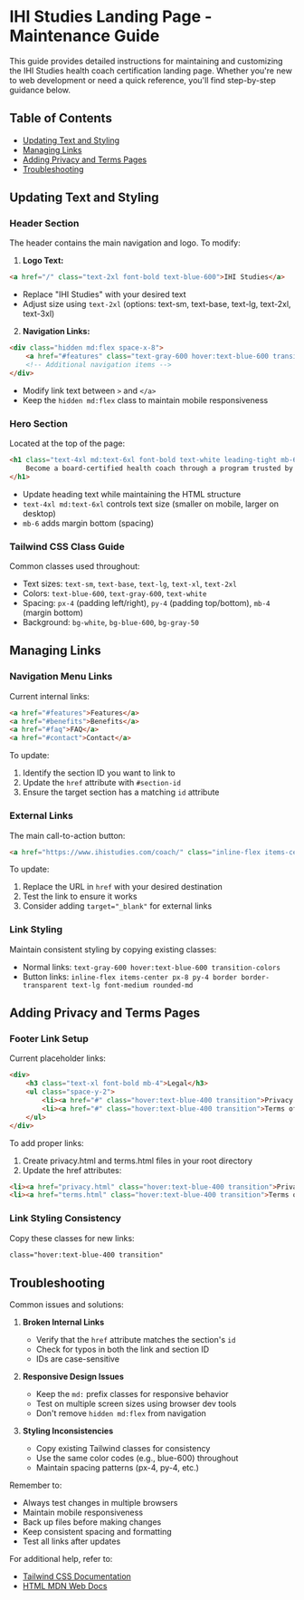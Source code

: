 # IHI Studies Landing Page - Maintenance Guide

This guide provides detailed instructions for maintaining and customizing the IHI Studies health coach certification landing page. Whether you're new to web development or need a quick reference, you'll find step-by-step guidance below.

## Table of Contents
- [Updating Text and Styling](#updating-text-and-styling)
- [Managing Links](#managing-links)
- [Adding Privacy and Terms Pages](#adding-privacy-and-terms-pages)
- [Troubleshooting](#troubleshooting)

## Updating Text and Styling

### Header Section
The header contains the main navigation and logo. To modify:

1. **Logo Text:**
```html
<a href="/" class="text-2xl font-bold text-blue-600">IHI Studies</a>
```
- Replace "IHI Studies" with your desired text
- Adjust size using `text-2xl` (options: text-sm, text-base, text-lg, text-2xl, text-3xl)

2. **Navigation Links:**
```html
<div class="hidden md:flex space-x-8">
    <a href="#features" class="text-gray-600 hover:text-blue-600 transition-colors">Features</a>
    <!-- Additional navigation items -->
</div>
```
- Modify link text between `>` and `</a>`
- Keep the `hidden md:flex` class to maintain mobile responsiveness

### Hero Section
Located at the top of the page:

```html
<h1 class="text-4xl md:text-6xl font-bold text-white leading-tight mb-6">
    Become a board-certified health coach through a program trusted by professionals
</h1>
```
- Update heading text while maintaining the HTML structure
- `text-4xl md:text-6xl` controls text size (smaller on mobile, larger on desktop)
- `mb-6` adds margin bottom (spacing)

### Tailwind CSS Class Guide
Common classes used throughout:
- Text sizes: `text-sm`, `text-base`, `text-lg`, `text-xl`, `text-2xl`
- Colors: `text-blue-600`, `text-gray-600`, `text-white`
- Spacing: `px-4` (padding left/right), `py-4` (padding top/bottom), `mb-4` (margin bottom)
- Background: `bg-white`, `bg-blue-600`, `bg-gray-50`

## Managing Links

### Navigation Menu Links
Current internal links:
```html
<a href="#features">Features</a>
<a href="#benefits">Benefits</a>
<a href="#faq">FAQ</a>
<a href="#contact">Contact</a>
```
To update:
1. Identify the section ID you want to link to
2. Update the `href` attribute with `#section-id`
3. Ensure the target section has a matching `id` attribute

### External Links
The main call-to-action button:
```html
<a href="https://www.ihistudies.com/coach/" class="inline-flex items-center px-8 py-4...">
```
To update:
1. Replace the URL in `href` with your desired destination
2. Test the link to ensure it works
3. Consider adding `target="_blank"` for external links

### Link Styling
Maintain consistent styling by copying existing classes:
- Normal links: `text-gray-600 hover:text-blue-600 transition-colors`
- Button links: `inline-flex items-center px-8 py-4 border border-transparent text-lg font-medium rounded-md`

## Adding Privacy and Terms Pages

### Footer Link Setup
Current placeholder links:
```html
<div>
    <h3 class="text-xl font-bold mb-4">Legal</h3>
    <ul class="space-y-2">
        <li><a href="#" class="hover:text-blue-400 transition">Privacy Policy</a></li>
        <li><a href="#" class="hover:text-blue-400 transition">Terms of Service</a></li>
    </ul>
</div>
```

To add proper links:
1. Create privacy.html and terms.html files in your root directory
2. Update the href attributes:
```html
<li><a href="privacy.html" class="hover:text-blue-400 transition">Privacy Policy</a></li>
<li><a href="terms.html" class="hover:text-blue-400 transition">Terms of Service</a></li>
```

### Link Styling Consistency
Copy these classes for new links:
```html
class="hover:text-blue-400 transition"
```

## Troubleshooting

Common issues and solutions:

1. **Broken Internal Links**
   - Verify that the `href` attribute matches the section's `id`
   - Check for typos in both the link and section ID
   - IDs are case-sensitive

2. **Responsive Design Issues**
   - Keep the `md:` prefix classes for responsive behavior
   - Test on multiple screen sizes using browser dev tools
   - Don't remove `hidden md:flex` from navigation

3. **Styling Inconsistencies**
   - Copy existing Tailwind classes for consistency
   - Use the same color codes (e.g., blue-600) throughout
   - Maintain spacing patterns (px-4, py-4, etc.)

Remember to:
- Always test changes in multiple browsers
- Maintain mobile responsiveness
- Back up files before making changes
- Keep consistent spacing and formatting
- Test all links after updates

For additional help, refer to:
- [Tailwind CSS Documentation](https://tailwindcss.com/docs)
- [HTML MDN Web Docs](https://developer.mozilla.org/en-US/docs/Web/HTML)